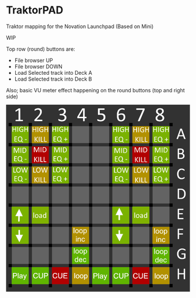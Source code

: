 # TraktorPAD
Traktor mapping for the Novation Launchpad (Based on Mini)

WIP

Top row (round) buttons are:
- File browser UP
- File browser DOWN
- Load Selected track into Deck A
- Load Selected track into Deck B

Also; basic VU meter effect happening on the round buttons (top and right side)

![Preview](https://github.com/Patrik356b/TraktorPAD/blob/rc0/launchpad-mini_key-layout-DEFAULT.png)
